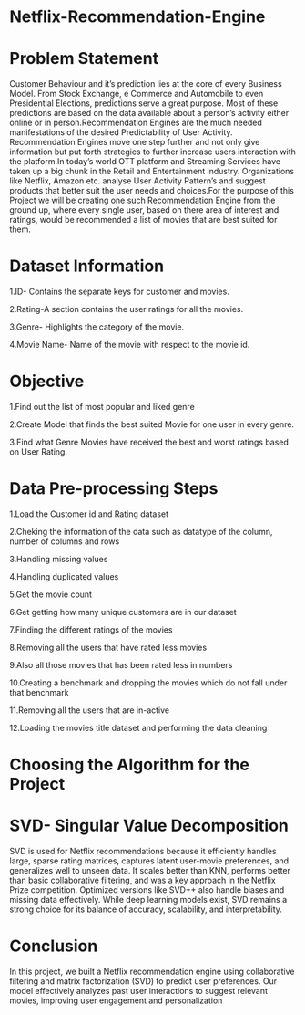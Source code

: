 # Netflix-Recommendation-Engine

# Problem Statement

Customer Behaviour and it’s prediction lies at the core of every Business Model. From Stock Exchange, e Commerce and Automobile to even Presidential Elections, predictions serve a great purpose. Most of these predictions are based on the data available about a person’s activity either online or in person.Recommendation Engines are the much needed manifestations of the desired Predictability of User Activity. Recommendation Engines move one step further and not only give information but put forth strategies to further increase users interaction with the platform.In today’s world OTT platform and Streaming Services have taken up a big chunk in the Retail and Entertainment industry. Organizations like Netflix, Amazon etc. analyse User Activity Pattern’s and suggest products that better suit the user needs and choices.For the purpose of this Project we will be creating one such Recommendation Engine from the ground up, where every single user, based on there area of interest and ratings, would be recommended a list of movies that are best suited for them.

# Dataset Information

1.ID- Contains the separate keys for customer and movies.

2.Rating-A section contains the user ratings for all the movies.

3.Genre- Highlights the category of the movie.

4.Movie Name- Name of the movie with respect to the movie id.

# Objective

1.Find out the list of most popular and liked genre

2.Create Model that finds the best suited Movie for one user in every genre.

3.Find what Genre Movies have received the best and worst ratings based on User Rating.

# Data Pre-processing Steps

1.Load the Customer id and Rating dataset

2.Cheking the information of the data such as datatype of the column, number of columns and rows

3.Handling missing values

4.Handling duplicated values

5.Get the movie count

6.Get getting how many unique customers are in our dataset

7.Finding the different ratings of the movies

8.Removing all the users that have rated less movies

9.Also all those movies that has been rated less in numbers

10.Creating a benchmark and dropping the movies which do not fall under that benchmark

11.Removing all the users that are in-active

12.Loading the movies title dataset and performing the data cleaning

# Choosing the Algorithm for the Project

# SVD- Singular Value Decomposition

SVD is used for Netflix recommendations because it efficiently handles large, sparse rating matrices, captures latent user-movie preferences, and generalizes well to unseen data. It scales better than KNN, performs better than basic collaborative filtering, and was a key approach in the Netflix Prize competition. Optimized versions like SVD++ also handle biases and missing data effectively. While deep learning models exist, SVD remains a strong choice for its balance of accuracy, scalability, and interpretability.

# Conclusion

In this project, we built a Netflix recommendation engine using collaborative filtering and matrix factorization (SVD) to predict user preferences. Our model effectively analyzes past user interactions to suggest relevant movies, improving user engagement and personalization
